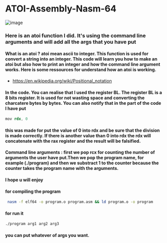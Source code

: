 # ATOI-Assembly-Nasm-64
![image](https://user-images.githubusercontent.com/87600765/141811378-69378ebe-16de-4f70-90f6-9b27d2206ce2.png)
### Here is an atoi function I did. It's using the command line arguments and will add all the args that you have put
#### What is an atoi ? atoi mean ascii to integer. This function is used for convert a string into an integer. This code will learn you how to make an atoi but also how to print an integer and how the command line argument works. Here is some ressources for understand how an atoi is working. 
- https://en.wikipedia.org/wiki/Positional_notation
#### In the code. You can realise that I used the register BL. The register BL is a 8 bits register. It is used for not wasting space and converting the charcatere bytes by bytes. You can also notify that in the part of the code I have put
```s
mov rdx, 0
``` 
#### this was made for put the value of 0 into rdx and be sure that the division is made correctly. If there is another value than 0 into rdx the rdx will concatenate with the rax register and the result will be falsified. 
#### Command line arguments : first we pop rcx for counting the number of arguments the user have put.Then we pop the program name, for example (./program) and then we substract 1 to the counter because the counter takes the program name with the arguments. 
#### I hope u will enjoy 
#### for compiling the program
```bash
 nasm -f elf64 -o program.o program.asm && ld program.o -o program
 ```
 #### for run it 
 ```bash
 ./program arg1 arg2 arg3
 ```  
 #### you can put whatever of args you want. 
 
